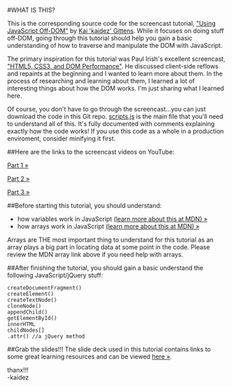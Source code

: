 #WHAT IS THIS?

This is the corresponding source code for the screencast tutorial, ["Using JavaScript Off-DOM"](http://kaidez.com/javascript-off-dom/) by [Kai 'kaidez' Gittens](http://twitter.com/kaidez). While it focuses on doing stuff off-DOM, going through this tutorial should help you gain a basic understanding of how to traverse and manipulate the DOM with JavaScript.

The primary inspiration for this tutorial was Paul Irish's excellent screencast, ["HTML5, CSS3, and DOM Performance"](http://www.youtube.com/watch?v=q_O9_C2ZjoA). He discussed client-side reflows and repaints at the beginning and I wanted to learn more about them. In the process of researching and learning about them, I learned a lot of interesting things about how the DOM works. I'm just sharing what I learned here.

Of course, you don't have to go through the screencast...you can just download the code in this Git repo. [scripts.js](https://github.com/kaidez/work-off-dom-tutorial/blob/master/js/scripts.js) is the main file that you'll need to understand all of this. It's fully documented with comments explaining exactly how the code works! If you use this code as a whole in a production enviroment, consider minifying it first.

##Here are the links to the screencast videos on YouTube:

[Part 1 &raquo;](http://youtu.be/WhQbz1Zn72Y)

[Part 2 &raquo;](http://youtu.be/dGC-YAxD4pw)

[Part 3 &raquo;](http://youtu.be/MUvnKrXHwwk)

##Before starting this tutorial, you should understand:

* how variables work in JavaScript [(learn more about this at MDN) &raquo;](https://developer.mozilla.org/en-US/docs/JavaScript/Reference/Statements/var)
* how arrays work in JavaScript [(learn more about this at MDN) &raquo;](https://developer.mozilla.org/en-US/docs/JavaScript/Reference/Global_Objects/Array)

Arrays are THE most important thing to understand for this tutorial as an array plays a big part in locating data at some point in the code. Please review the MDN array link above if you need help with arrays.

##After finishing the tutorial, you should gain a basic understand the following JavaScript/jQuery stuff:

    createDocumentFragment()
    createElement()
    createTextNode()
    cloneNode()
    appendChild()
    getElementById()
    innerHTML
    childNodes[]
    .attr() //a jQuery method

##Grab the slides!!!
The slide deck used in this tutorial contains links to some great learning resources and can be viewed [here &raquo;](http://slides.kaidez.com/work-off-dom/).

thanx!!!  
-kaidez